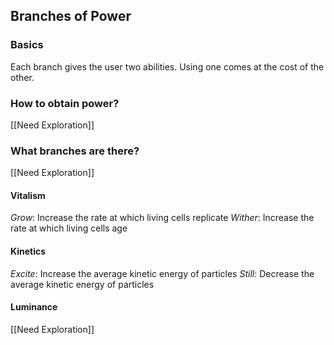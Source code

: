 ## Branches of Power
### Basics
Each branch gives the user two abilities. Using one comes at the cost of the other.

### How to obtain power?
[[Need Exploration]]

### What branches are there?
[[Need Exploration]]
#### Vitalism
*Grow*: Increase the rate at which living cells replicate
*Wither*: Increase the rate at which living cells age

#### Kinetics
*Excite*: Increase the average kinetic energy of particles
*Still*: Decrease the average kinetic energy of particles

#### Luminance
[[Need Exploration]]
